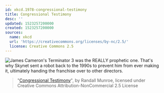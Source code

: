 ```yaml
---
id: xkcd.1978-congressional-testimony
title: Congressional Testimony
desc: ''
updated: 1523257200000
created: 1523257200000
sources:
  name: xkcd
  url: 'https://creativecommons.org/licenses/by-nc/2.5/'
  license: Creative Commons 2.5
---
```

![James Cameron's Terminator 3 was the REALLY prophetic one. That's why Skynet sent a robot back to the 1990s to prevent him from ever making it, ultimately handing the franchise over to other directors.](https://imgs.xkcd.com/comics/congressional_testimony.png)
> "[Congressional Testimony](https://xkcd.com/1978/)", by Randall Munroe, licensed under Creative Commons Attribution-NonCommercial 2.5 License
